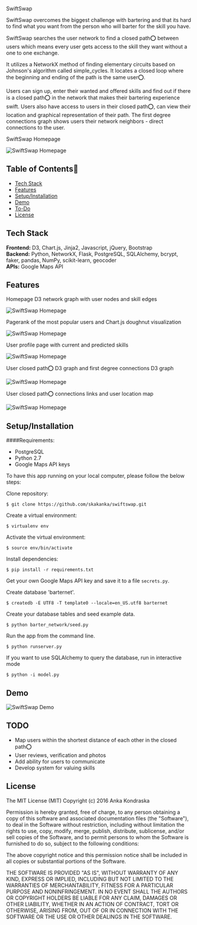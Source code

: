SwiftSwap

SwiftSwap overcomes the biggest challenge with bartering and that its hard to find what you want from the person who will barter for the skill you have.

SwiftSwap searches the user network to find a closed path⭕ between users which means every user gets access to the skill they want without a one to one exchange.

It utilizes a NetworkX method of finding elementary circuits based on Johnson's algorithm called simple_cycles. It locates a closed loop where the beginning and ending of the path is the same user⭕.

Users can sign up, enter their wanted and offered skills and find out if there is a closed path⭕ in the network that makes their bartering experience swift. Users also have access to users in their closed path⭕, can view their location and graphical representation of their path. 
The first degree connections graph shows users their network neighbors - direct connections to the user. 

SwiftSwap Homepage

![SwiftSwap Homepage](assets/ss1.png)

## Table of Contents📖

* [Tech Stack](#tech-stack)
* [Features](#features)
* [Setup/Installation](#installation)
* [Demo](#demo)
* [To-Do](#future)
* [License](#license)

## <a name="tech-stack"></a>Tech Stack

__Frontend:__ D3, Chart.js, Jinja2, Javascript, jQuery, Bootstrap <br/>
__Backend:__ Python, NetworkX, Flask, PostgreSQL, SQLAlchemy, bcrypt, faker, pandas, NumPy, scikit-learn, geocoder <br/>
__APIs:__ Google Maps API <br/>

## <a name="features"></a>Features

Homepage D3 network graph with user nodes and skill edges

![SwiftSwap Homepage](assets/ss2.png)

Pagerank of the most popular users and Chart.js doughnut visualization

![SwiftSwap Homepage](assets/ss3.png)

User profile page with current and predicted skills

![SwiftSwap Homepage](assets/ss4.png)

User closed path⭕ D3 graph and first degree connections D3 graph

![SwiftSwap Homepage](assets/ss5.png)

User closed path⭕ connections links and user location map

![SwiftSwap Homepage](assets/ss6.png)

## <a name="installation"></a>Setup/Installation

####Requirements:

- PostgreSQL
- Python 2.7
- Google Maps API keys

To have this app running on your local computer, please follow the below steps:

Clone repository:
```
$ git clone https://github.com/skakanka/swiftswap.git
```
Create a virtual environment:
```
$ virtualenv env
```
Activate the virtual environment:
```
$ source env/bin/activate
```
Install dependencies:
```
$ pip install -r requirements.txt
```
Get your own Google Maps API key and save it to a file `secrets.py`.

Create database 'barternet'.
```
$ createdb -E UTF8 -T template0 --locale=en_US.utf8 barternet
```
Create your database tables and seed example data.
```
$ python barter_network/seed.py
```
Run the app from the command line.
```
$ python runserver.py
```
If you want to use SQLAlchemy to query the database, run in interactive mode
```
$ python -i model.py
```
## <a name="demo"></a>Demo

![SwiftSwap Demo](assets/swiftswap_demo.gif)

## <a name="future"></a>TODO
* Map users within the shortest distance of each other in the closed path⭕
* User reviews, verification and photos
* Add ability for users to communicate
* Develop system for valuing skills


## <a name="license"></a>License

The MIT License (MIT)
Copyright (c) 2016 Anka Kondraska 

Permission is hereby granted, free of charge, to any person obtaining a copy of
this software and associated documentation files (the "Software"), to deal in
the Software without restriction, including without limitation the rights to
use, copy, modify, merge, publish, distribute, sublicense, and/or sell copies
of the Software, and to permit persons to whom the Software is furnished to do
so, subject to the following conditions:

The above copyright notice and this permission notice shall be included in all
copies or substantial portions of the Software.

THE SOFTWARE IS PROVIDED "AS IS", WITHOUT WARRANTY OF ANY KIND, EXPRESS OR
IMPLIED, INCLUDING BUT NOT LIMITED TO THE WARRANTIES OF MERCHANTABILITY,
FITNESS FOR A PARTICULAR PURPOSE AND NONINFRINGEMENT. IN NO EVENT SHALL THE
AUTHORS OR COPYRIGHT HOLDERS BE LIABLE FOR ANY CLAIM, DAMAGES OR OTHER
LIABILITY, WHETHER IN AN ACTION OF CONTRACT, TORT OR OTHERWISE, ARISING FROM,
OUT OF OR IN CONNECTION WITH THE SOFTWARE OR THE USE OR OTHER DEALINGS IN THE
SOFTWARE.